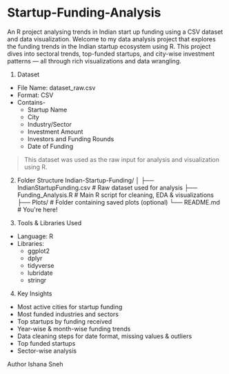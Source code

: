 # Startup-Funding-Analysis
An R project analysing trends in Indian start up funding using a CSV dataset and data visualization.
Welcome to my data analysis project that explores the funding trends in the Indian startup ecosystem using R. This project dives into sectoral trends, top-funded startups, and city-wise investment patterns — all through rich visualizations and data wrangling.

1. Dataset

- File Name: dataset_raw.csv
- Format: CSV
- Contains-
  - Startup Name
  - City
  - Industry/Sector
  - Investment Amount
  - Investors and Funding Rounds
  - Date of Funding

> This dataset was used as the raw input for analysis and visualization using R.

2. Folder Structure
Indian-Startup-Funding/
│
├── IndianStartupFunding.csv # Raw dataset used for analysis
├── Funding_Analysis.R # Main R script for cleaning, EDA & visualizations
├── Plots/ # Folder containing saved plots (optional)
└── README.md # You're here!


3. Tools & Libraries Used

- Language: R  
- Libraries: 
  - ggplot2
  - dplyr
  - tidyverse
  - lubridate
  - stringr


4. Key Insights
- Most active cities for startup funding
- Most funded industries and sectors
- Top startups by funding received
- Year-wise & month-wise funding trends
- Data cleaning steps for date format, missing values & outliers
- Top funded startups
- Sector-wise analysis


Author
Ishana Sneh
